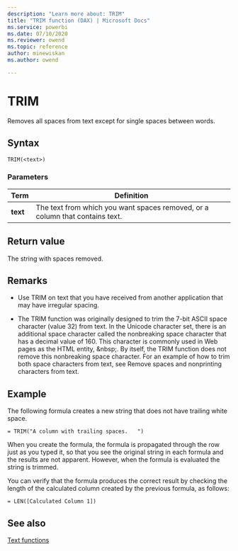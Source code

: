 ```yaml
---
description: "Learn more about: TRIM"
title: "TRIM function (DAX) | Microsoft Docs"
ms.service: powerbi 
ms.date: 07/10/2020
ms.reviewer: owend
ms.topic: reference
author: minewiskan
ms.author: owend

---
```

# TRIM

Removes all spaces from text except for single spaces between words.  
  
## Syntax  
  
```dax
TRIM(<text>)  
```
  
### Parameters  
  
|Term|Definition|  
|--------|--------------|  
|**text**|The text from which you want spaces removed, or a column that contains text.|  
  
## Return value

The string with spaces removed.  
  
## Remarks

- Use TRIM on text that you have received from another application that may have irregular spacing.  
  
- The TRIM function was originally designed to trim the 7-bit ASCII space character (value 32) from text. In the Unicode character set, there is an additional space character called the nonbreaking space character that has a decimal value of 160. This character is commonly used in Web pages as the HTML entity, &amp;nbsp;. By itself, the TRIM function does not remove this nonbreaking space character. For an example of how to trim both space characters from text, see Remove spaces and nonprinting characters from text.  
  
## Example

The following formula creates a new string that does not have trailing white space.  
  
```dax
= TRIM("A column with trailing spaces.   ")  
```

When you create the formula, the formula is propagated through the row just as you typed it, so that you see the original string in each formula and the results are not apparent. However, when the formula is evaluated the string is trimmed.  
  
You can verify that the formula produces the correct result by checking the length of the calculated column created by the previous formula, as follows:  
  
```dax
= LEN([Calculated Column 1])  
```
  
## See also

[Text functions](text-functions-dax.md)  
